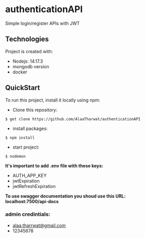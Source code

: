 # authenticationAPI
Simple login/register APIs with JWT

## Technologies
Project is created with:
* Nodejs: 14.17.3
* mongodb version
* docker

## QuickStart
To run this project, install it locally using npm:

* Clone this repository:
```
$ get clone https://github.com/AlaaTharwat/authenticationAPI
```


* install packages:
```
$ npm install
```


* start project:
```
$ nodemon 
```

**It's important to add .env file with these keys:**
* AUTH_APP_KEY
* jwtExpiration
* jwtRefreshExpiration 

**To use swagger documentation you shoud use this URL: localhost:7500/api-docs**

### admin credintials:
* alaa.tharrwat@gmail.com
* 12345678
